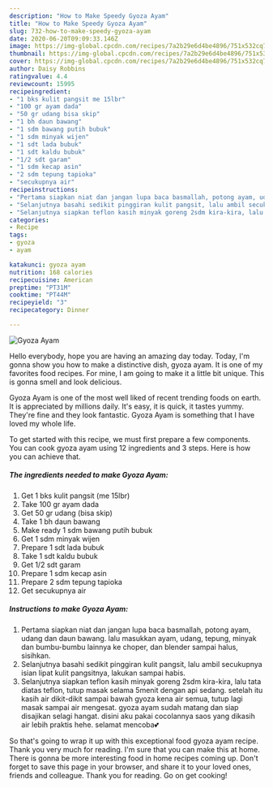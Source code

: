 ```yaml
---
description: "How to Make Speedy Gyoza Ayam"
title: "How to Make Speedy Gyoza Ayam"
slug: 732-how-to-make-speedy-gyoza-ayam
date: 2020-06-20T09:09:33.146Z
image: https://img-global.cpcdn.com/recipes/7a2b29e6d4be4896/751x532cq70/gyoza-ayam-foto-resep-utama.jpg
thumbnail: https://img-global.cpcdn.com/recipes/7a2b29e6d4be4896/751x532cq70/gyoza-ayam-foto-resep-utama.jpg
cover: https://img-global.cpcdn.com/recipes/7a2b29e6d4be4896/751x532cq70/gyoza-ayam-foto-resep-utama.jpg
author: Daisy Robbins
ratingvalue: 4.4
reviewcount: 15995
recipeingredient:
- "1 bks kulit pangsit me 15lbr"
- "100 gr ayam dada"
- "50 gr udang bisa skip"
- "1 bh daun bawang"
- "1 sdm bawang putih bubuk"
- "1 sdm minyak wijen"
- "1 sdt lada bubuk"
- "1 sdt kaldu bubuk"
- "1/2 sdt garam"
- "1 sdm kecap asin"
- "2 sdm tepung tapioka"
- "secukupnya air"
recipeinstructions:
- "Pertama siapkan niat dan jangan lupa baca basmallah, potong ayam, udang dan daun bawang. lalu masukkan ayam, udang, tepung, minyak dan bumbu-bumbu lainnya ke choper, dan blender sampai halus, sisihkan."
- "Selanjutnya basahi sedikit pinggiran kulit pangsit, lalu ambil secukupnya isian lipat kulit pangsitnya, lakukan sampai habis."
- "Selanjutnya siapkan teflon kasih minyak goreng 2sdm kira-kira, lalu tata diatas teflon, tutup masak selama 5menit dengan api sedang. setelah itu kasih air dikit-dikit sampai bawah gyoza kena air semua, tutup lagi masak sampai air mengesat. gyoza ayam sudah matang dan siap disajikan selagi hangat. disini aku pakai cocolannya saos yang dikasih air lebih praktis hehe. selamat mencoba💕"
categories:
- Recipe
tags:
- gyoza
- ayam

katakunci: gyoza ayam 
nutrition: 168 calories
recipecuisine: American
preptime: "PT31M"
cooktime: "PT44M"
recipeyield: "3"
recipecategory: Dinner

---
```



![Gyoza Ayam](https://img-global.cpcdn.com/recipes/7a2b29e6d4be4896/751x532cq70/gyoza-ayam-foto-resep-utama.jpg)

Hello everybody, hope you are having an amazing day today. Today, I'm gonna show you how to make a distinctive dish, gyoza ayam. It is one of my favorites food recipes. For mine, I am going to make it a little bit unique. This is gonna smell and look delicious.



Gyoza Ayam is one of the most well liked of recent trending foods on earth. It is appreciated by millions daily. It's easy, it is quick, it tastes yummy. They're fine and they look fantastic. Gyoza Ayam is something that I have loved my whole life.


To get started with this recipe, we must first prepare a few components. You can cook gyoza ayam using 12 ingredients and 3 steps. Here is how you can achieve that.

<!--inarticleads1-->

##### The ingredients needed to make Gyoza Ayam:

1. Get 1 bks kulit pangsit (me 15lbr)
1. Take 100 gr ayam dada
1. Get 50 gr udang (bisa skip)
1. Take 1 bh daun bawang
1. Make ready 1 sdm bawang putih bubuk
1. Get 1 sdm minyak wijen
1. Prepare 1 sdt lada bubuk
1. Take 1 sdt kaldu bubuk
1. Get 1/2 sdt garam
1. Prepare 1 sdm kecap asin
1. Prepare 2 sdm tepung tapioka
1. Get secukupnya air




<!--inarticleads2-->

##### Instructions to make Gyoza Ayam:

1. Pertama siapkan niat dan jangan lupa baca basmallah, potong ayam, udang dan daun bawang. lalu masukkan ayam, udang, tepung, minyak dan bumbu-bumbu lainnya ke choper, dan blender sampai halus, sisihkan.
1. Selanjutnya basahi sedikit pinggiran kulit pangsit, lalu ambil secukupnya isian lipat kulit pangsitnya, lakukan sampai habis.
1. Selanjutnya siapkan teflon kasih minyak goreng 2sdm kira-kira, lalu tata diatas teflon, tutup masak selama 5menit dengan api sedang. setelah itu kasih air dikit-dikit sampai bawah gyoza kena air semua, tutup lagi masak sampai air mengesat. gyoza ayam sudah matang dan siap disajikan selagi hangat. disini aku pakai cocolannya saos yang dikasih air lebih praktis hehe. selamat mencoba💕




So that's going to wrap it up with this exceptional food gyoza ayam recipe. Thank you very much for reading. I'm sure that you can make this at home. There is gonna be more interesting food in home recipes coming up. Don't forget to save this page in your browser, and share it to your loved ones, friends and colleague. Thank you for reading. Go on get cooking!
